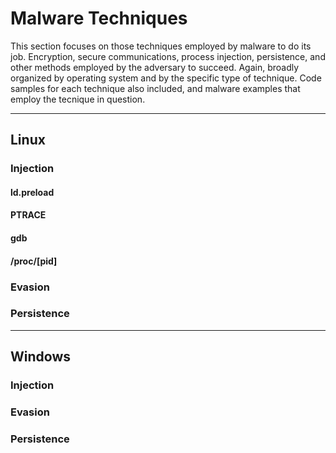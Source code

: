 # Malware Techniques

This section focuses on those techniques employed by malware to do its job. Encryption, secure communications,
process injection, persistence, and other methods employed by the adversary to succeed. Again, broadly organized by operating 
system and by the specific type of technique. Code samples for each technique
also included, and malware examples that employ the tecnique in question.

---

## Linux

### Injection

#### ld.preload

#### PTRACE

#### gdb

#### /proc/[pid]

### Evasion

### Persistence

---

## Windows

### Injection

### Evasion

### Persistence

